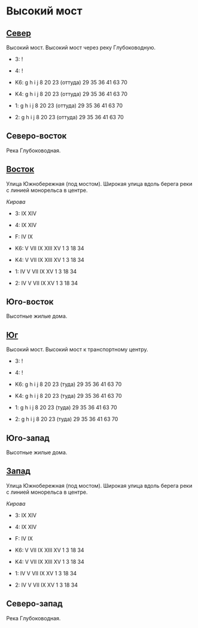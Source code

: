 # Высокий мост

## [Север](./525115.md)

Высокий мост.
Высокий мост через реку Глубоководную.

* 3:    !
* 4:    !

* K6:   g   h   i   j
        8   20  23 (оттуда) 29  35  36  41  63  70
* K4:   g   h   i   j
        8   20  23 (оттуда) 29  35  36  41  63  70
* 1:    g   h   i   j
        8   20  23 (оттуда) 29  35  36  41  63  70
* 2:    g   h   i   j
        8   20  23 (оттуда) 29  35  36  41  63  70

## Северо-восток

Река Глубоководная.

## [Восток](./595120.md)

Улица Южнобережная (под мостом).
Широкая улица вдоль берега реки с линией монорельса в центре.

*Кирова*

* 3:    IX  XIV
* 4:    IX  XIV
* F:    IV  IX

* K6:   V   VII IX  XIII    XV
        1   3   18  34
* K4:   V   VII IX  XIII    XV
        1   3   18  34
* 1:    IV  V   VII IX  XV
        1   3   18  34
* 2:    IV  V   VII IX  XV
        1   3   18  34

## Юго-восток

Высотные жилые дома.

## [Юг](./540130.md)

Высокий мост.
Высокий мост к транспортному центру.

* 3:    !
* 4:    !

* K6:   g   h   i   j
        8   20  23 (туда)   29  35  36  41  63  70
* K4:   g   h   i   j
        8   20  23 (туда)   29  35  36  41  63  70
* 1:    g   h   i   j
        8   20  23 (туда)   29  35  36  41  63  70
* 2:    g   h   i   j
        8   20  23 (туда)   29  35  36  41  63  70

## Юго-запад

Высотные жилые дома.

## [Запад](./515120.md)

Улица Южнобережная (под мостом).
Широкая улица вдоль берега реки с линией монорельса в центре.

*Кирова*

* 3:    IX  XIV
* 4:    IX  XIV
* F:    IV  IX

* K6:   V   VII IX  XIII    XV
        1   3   18  34
* K4:   V   VII IX  XIII    XV
        1   3   18  34
* 1:    IV  V   VII IX  XV
        1   3   18  34
* 2:    IV  V   VII IX  XV
        1   3   18  34

## Северо-запад

Река Глубоководная.
